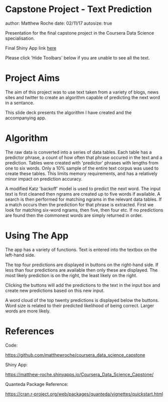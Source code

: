 Capstone Project - Text Prediction
========================================================
author: Matthew Roche
date: 02/11/17
autosize: true

Presentation for the final capstone project in the Coursera Data Science specialisation.

Final Shiny App link [here](https://matthew-roche.shinyapps.io/Coursera_Data_Science_Capstone/)

Please click 'Hide Toolbars' below if you are unable to see all the text.

Project Aims
========================================================

The aim of this project was to use text taken from a variety of blogs, news sites and twitter to create an algorithm capable of predicting the next word in a sentance.

This slide deck presents the algorithm I have created and the accompanying app.



Algorithm
========================================================

The raw data is converted into a series of data tables. Each table has a predictor phrase, a count of how often that phrase occured in the text and a prediction. Tables were created with 'predictor' phrases with lengths from one to six words. Only a 10% sample of the entire text corpus was used to create these tables. This limits memory requirements, and has a relatively minor impact on prediction accuracy.

A modified Katz 'backoff' model is used to predict the next word. The input text is first cleaned then ngrams are created up to five words if available. A search is then performed for matching ngrams in the relevant data tables. If a match occurs then the prediction for that phrase is extracted. First we look for matching six-word ngrams, then five, then four etc. If no predictions are found then the commonest words are simply returned in order.


Using The App
========================================================

The app has a variety of functions. Text is entered into the textbox on the left-hand side.

The top four predictions are displayed in buttons on the right-hand side. If less than four predictions are available then only these are displayed. The most likely prediction is on the right,  the least likely on the right.

Clicking the buttons will add the predictions to the text in the input box and create new predictions based on this new input.

A word cloud of the top twenty predictions is displayed below the buttons. Word size is related to their predicted likelihood of being correct. Larger words are more likely.


References
========================================================

Code: 

https://github.com/matthewroche/coursera_data_science_capstone

Shiny App: 

https://matthew-roche.shinyapps.io/Coursera_Data_Science_Capstone/

Quanteda Package Reference:

https://cran.r-project.org/web/packages/quanteda/vignettes/quickstart.html
